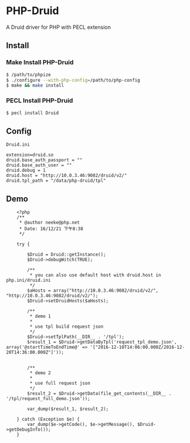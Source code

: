 # PHP-Druid
A Druid driver for PHP with PECL extension

## Install

### Make Install PHP-Druid
```sh
$ /path/to/phpize
$ ./configure --with-php-config=/path/to/php-config
$ make && make install
```

### PECL Install PHP-Druid
```sh
$ pecl install Druid
```
    

## Config

    Druid.ini
    
    extension=druid.so
    druid.base_auth_passport = ""
    druid.base_auth_user = ""
    druid.debug = 1
    druid.host = "http://10.0.3.46:9082/druid/v2/"
    druid.tpl_path = "/data/php-druid/tpl"
    
## Demo

```
    <?php
    /**
     * @author neeke@php.net
     * Date: 16/12/21 下午8:38
     */
    
    try {
    
        $Druid = Druid::getInstance();
        $Druid->debugWitch(TRUE);
    
        /**
         * you can also use default host with druid.host in php.ini/druid.ini
         */
        $aHosts = array("http://10.0.3.46:9082/druid/v2/", "http://10.0.3.46:9082/druid/v2/");
        $Druid->setDruidHosts($aHosts);
    
        /**
         * demo 1
         *
         * use tpl build request json
         */
        $Druid->setTplPath(__DIR__ . '/tpl');
        $result_1 = $Druid->getDataByTpl('request_tpl_demo.json', array('@startTimeToEndTime@' => '["2016-12-10T14:06:00.000Z/2016-12-20T14:36:00.000Z"]'));
    
    
        /**
         * demo 2
         *
         * use full request json
         */
        $result_2 = $Druid->getData(file_get_contents(__DIR__ . '/tpl/request_full_demo.json'));
    
        var_dump($result_1, $result_2);
    
    } catch (Exception $e) {
        var_dump($e->getCode(), $e->getMessage(), $Druid->getDebugInfo());
    }
```
    